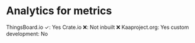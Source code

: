 # Analytics for metrics

ThingsBoard.io ✓: Yes
Crate.io ❌: Not inbuilt ❌
Kaaproject.org: Yes
custom development: No
